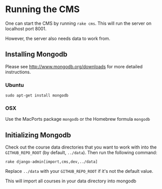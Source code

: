# Running the CMS

One can start the CMS by running `rake cms`. This will run the server on localhost
port 8001.

However, the server also needs data to work from.

## Installing Mongodb

Please see http://www.mongodb.org/downloads for more detailed instructions.

### Ubuntu

    sudo apt-get install mongodb

### OSX

Use the MacPorts package `mongodb` or the Homebrew formula `mongodb`

## Initializing Mongodb

Check out the course data directories that you want to work with into the
`GITHUB_REPO_ROOT` (by default, `../data`). Then run the following command:


    rake django-admin[import,cms,dev,../data]

Replace `../data` with your `GITHUB_REPO_ROOT` if it's not the default value.

This will import all courses in your data directory into mongodb
